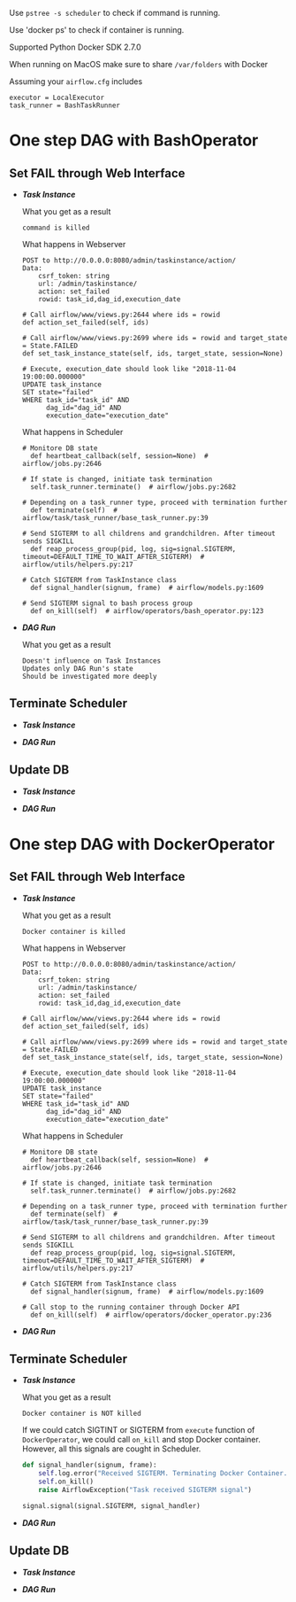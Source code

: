 Use `pstree -s scheduler` to check if command is running.

Use 'docker ps' to check if container is running.

Supported Python Docker SDK 2.7.0

When running on MacOS make sure to share `/var/folders` with Docker

Assuming your `airflow.cfg` includes
      
  ```
  executor = LocalExecutor
  task_runner = BashTaskRunner
  ```


# One step DAG with BashOperator 

## Set FAIL through Web Interface

- ***Task Instance***
  
  What you get as a result
  
    ```
    command is killed
    ```

  What happens in Webserver

    ```
    POST to http://0.0.0.0:8080/admin/taskinstance/action/
    Data:
        csrf_token: string
        url: /admin/taskinstance/
        action: set_failed
        rowid: task_id,dag_id,execution_date
    
    # Call airflow/www/views.py:2644 where ids = rowid
    def action_set_failed(self, ids)
     
    # Call airflow/www/views.py:2699 where ids = rowid and target_state = State.FAILED
    def set_task_instance_state(self, ids, target_state, session=None)
    
    # Execute, execution_date should look like "2018-11-04 19:00:00.000000"
    UPDATE task_instance
    SET state="failed"
    WHERE task_id="task_id" AND
          dag_id="dag_id" AND
          execution_date="execution_date"
    ```
    
  What happens in Scheduler
  
  ```
  # Monitore DB state 
    def heartbeat_callback(self, session=None)  # airflow/jobs.py:2646
  
  # If state is changed, initiate task termination
    self.task_runner.terminate()  # airflow/jobs.py:2682
 
  # Depending on a task_runner type, proceed with termination further
    def terminate(self)  # airflow/task/task_runner/base_task_runner.py:39
         
  # Send SIGTERM to all childrens and grandchildren. After timeout sends SIGKILL
    def reap_process_group(pid, log, sig=signal.SIGTERM, timeout=DEFAULT_TIME_TO_WAIT_AFTER_SIGTERM)  # airflow/utils/helpers.py:217
  
  # Catch SIGTERM from TaskInstance class
    def signal_handler(signum, frame)  # airflow/models.py:1609
  
  # Send SIGTERM signal to bash process group 
    def on_kill(self)  # airflow/operators/bash_operator.py:123
  ```
        
- ***DAG Run***

  What you get as a result

    ```
    Doesn't influence on Task Instances
    Updates only DAG Run's state
    Should be investigated more deeply
    ```

## Terminate Scheduler

- ***Task Instance***

- ***DAG Run***

## Update DB

- ***Task Instance***

- ***DAG Run***

# One step DAG with DockerOperator
 
## Set FAIL through Web Interface

- ***Task Instance***
  
  What you get as a result
  
    ```
    Docker container is killed
    ```

  What happens in Webserver

    ```
    POST to http://0.0.0.0:8080/admin/taskinstance/action/
    Data:
        csrf_token: string
        url: /admin/taskinstance/
        action: set_failed
        rowid: task_id,dag_id,execution_date
    
    # Call airflow/www/views.py:2644 where ids = rowid
    def action_set_failed(self, ids)
     
    # Call airflow/www/views.py:2699 where ids = rowid and target_state = State.FAILED
    def set_task_instance_state(self, ids, target_state, session=None)
    
    # Execute, execution_date should look like "2018-11-04 19:00:00.000000"
    UPDATE task_instance
    SET state="failed"
    WHERE task_id="task_id" AND
          dag_id="dag_id" AND
          execution_date="execution_date"
    ```
    
  What happens in Scheduler
  
  ```
  # Monitore DB state 
    def heartbeat_callback(self, session=None)  # airflow/jobs.py:2646
  
  # If state is changed, initiate task termination
    self.task_runner.terminate()  # airflow/jobs.py:2682
 
  # Depending on a task_runner type, proceed with termination further
    def terminate(self)  # airflow/task/task_runner/base_task_runner.py:39
         
  # Send SIGTERM to all childrens and grandchildren. After timeout sends SIGKILL
    def reap_process_group(pid, log, sig=signal.SIGTERM, timeout=DEFAULT_TIME_TO_WAIT_AFTER_SIGTERM)  # airflow/utils/helpers.py:217
  
  # Catch SIGTERM from TaskInstance class
    def signal_handler(signum, frame)  # airflow/models.py:1609
  
  # Call stop to the running container through Docker API
    def on_kill(self)  # airflow/operators/docker_operator.py:236
  ```

- ***DAG Run***
  
## Terminate Scheduler

- ***Task Instance***

  What you get as a result
  
    ```
    Docker container is NOT killed
    ```

    If we could catch SIGTINT or SIGTERM from `execute` function of `DockerOperator`,
    we could call `on_kill` and stop Docker container. However, all this signals are cought in Scheduler.
    
    ```python
    def signal_handler(signum, frame):
        self.log.error("Received SIGTERM. Terminating Docker Container.")
        self.on_kill()
        raise AirflowException("Task received SIGTERM signal")

    signal.signal(signal.SIGTERM, signal_handler)
    ```

- ***DAG Run***

## Update DB

- ***Task Instance***

- ***DAG Run***